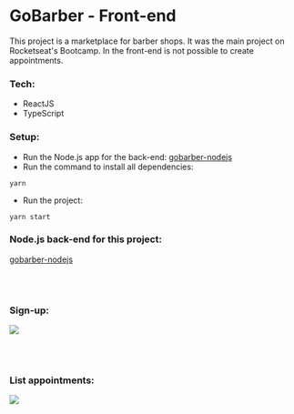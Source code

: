# GoBarber - Front-end

This project is a marketplace for barber shops. It was the main project on Rocketseat's Bootcamp.
In the front-end is not possible to create appointments.

### Tech:

  - ReactJS
  - TypeScript

### Setup:
  - Run the Node.js app for the back-end: [gobarber-nodejs](https://github.com/rlovatto/gobarber-nodejs)
  - Run the command to install all dependencies:
  ```  
yarn
```
  - Run the project:
  ```
  yarn start
```

### Node.js back-end for this project:

[gobarber-nodejs](https://github.com/rlovatto/gobarber-nodejs)


<br/><br/>
### Sign-up:
![](signup.gif)


<br/><br/>
### List appointments:
![](list_appointments.gif)
